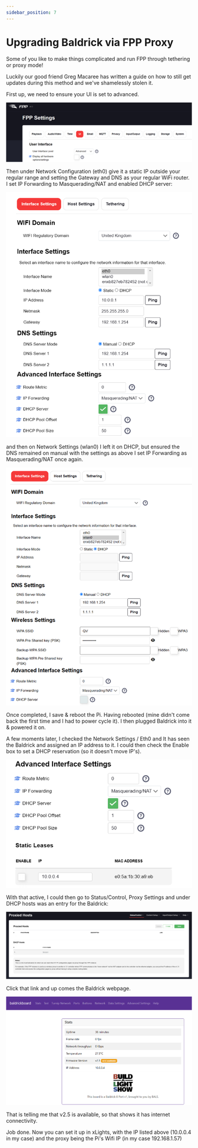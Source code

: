 ```yaml
---
sidebar_position: 7
---
```


# Upgrading Baldrick via FPP Proxy

Some of you like to make things complicated and run FPP through tethering or proxy mode!

Luckily our good friend Greg Macaree has written a guide on how to still get updates during this method and we've shamelessly stolen it.


First up, we need to ensure your UI is set to advanced.

![FPP Advanced mode](../img/fpp-proxy-updates-1.png)

Then under Network Configuration (eth0) give it a static IP outside your regular range and setting the Gateway and DNS as your regular WiFi router.
I set IP Forwarding to Masquerading/NAT and enabled DHCP server:

![FPP Advanced mode](../img/fpp-proxy-updates-2.png)


and then on Network Settings (wlan0) I left it on DHCP, but ensured the DNS remained on manual with the settings as above
I set IP Forwarding as Masquerading/NAT once again.

![FPP Advanced mode](../img/fpp-proxy-updates-3.png)

Once completed, I save & reboot the Pi.
Having rebooted (mine didn't come back the first time and I had to power cycle it). I then plugged Baldrick into it & powered it on.

A few moments later, I checked the Network Settings / Eth0 and It has seen the Baldrick and assigned an IP address to it.
I could then check the Enable box to set a DHCP reservation (so it doesn't move IP's).

![FPP Advanced mode](../img/fpp-proxy-updates-4.png)


With that active, I could then go to Status/Control, Proxy Settings and under DHCP hosts was an entry for the Baldrick:


![FPP Advanced mode](../img/fpp-proxy-updates-5.png)


Click that link and up comes the Baldrick webpage.

![FPP Advanced mode](../img/fpp-proxy-updates-6.png)


That is telling me that v2.5 is available, so that shows it has internet connectivity.

Job done.   Now you can set it up in xLights, with the IP listed above (10.0.0.4 in my case) and the proxy being the Pi's Wifi IP (in my case 192.168.1.57)